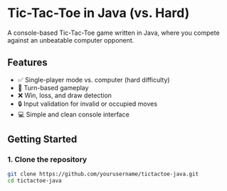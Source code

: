 # Tic-Tac-Toe in Java (vs. Hard)

A console-based Tic-Tac-Toe game written in Java, where you compete against an unbeatable computer opponent.

## Features

- ✅ Single-player mode vs. computer (hard difficulty)
- 🔁 Turn-based gameplay
- ❌ Win, loss, and draw detection
- 🔒 Input validation for invalid or occupied moves
- 💻 Simple and clean console interface

## Getting Started

### 1. Clone the repository

```bash
git clone https://github.com/yourusername/tictactoe-java.git
cd tictactoe-java

